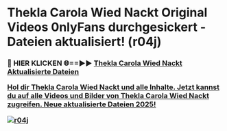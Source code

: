 # Thekla Carola Wied Nackt Original Videos 0nlyFans durchgesickert - Dateien aktualisiert! (r04j)

<h3>🔴 HIER KLICKEN 🌐==►► <a href="https://tinyurl.com/h6vf6nb8" rel="nofollow">Thekla Carola Wied Nackt Aktualisierte Dateien

Hol dir Thekla Carola Wied Nackt und alle Inhalte. Jetzt kannst du auf alle Videos und Bilder von Thekla Carola Wied Nackt zugreifen. Neue aktualisierte Dateien 2025!

[![r04j](https://i.imgur.com/sD4kR3V.gif)](https://tinyurl.com/h6vf6nb8)
